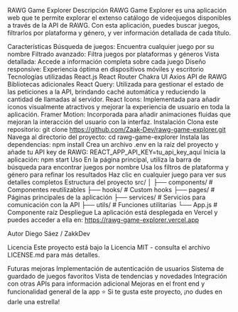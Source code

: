 RAWG Game Explorer
Descripción
RAWG Game Explorer es una aplicación web que te permite explorar el extenso catálogo de videojuegos disponibles a través de la API de RAWG. Con esta aplicación, puedes buscar juegos, filtrarlos por plataforma y género, y ver información detallada de cada título.

Características
Búsqueda de juegos: Encuentra cualquier juego por su nombre
Filtrado avanzado: Filtra juegos por plataformas y géneros
Vista detallada: Accede a información completa sobre cada juego
Diseño responsive: Experiencia óptima en dispositivos móviles y escritorio
Tecnologías utilizadas
React.js
React Router
Chakra UI
Axios
API de RAWG
Bibliotecas adicionales
React Query: Utilizada para gestionar el estado de las peticiones a la API, brindando caché automática y reduciendo la cantidad de llamadas al servidor.
React Icons: Implementada para añadir iconos visualmente atractivos y mejorar la experiencia de usuario en toda la aplicación.
Framer Motion: Incorporada para añadir animaciones fluidas que mejoran la interacción del usuario con la interfaz.
Instalación
Clona este repositorio:
git clone https://github.com/Zaak-Dev/rawg-game-explorer.git
Navega al directorio del proyecto:
cd rawg-game-explorer
Instala las dependencias:
npm install
Crea un archivo .env en la raíz del proyecto y añade tu API key de RAWG:
REACT_APP_API_KEY=tu_api_key_aquí
Inicia la aplicación:
npm start
Uso
En la página principal, utiliza la barra de búsqueda para encontrar juegos por nombre
Usa los filtros de plataforma y género para refinar los resultados
Haz clic en cualquier juego para ver sus detalles completos
Estructura del proyecto
src/
│
├── components/       # Componentes reutilizables
├── hooks/           # Custom hooks
├── pages/           # Páginas principales de la aplicación
├── services/        # Servicios para comunicación con la API
├── utils/           # Funciones utilitarias
└── App.js           # Componente raíz
Despliegue
La aplicación está desplegada en Vercel y puedes acceder a ella en: https://rawg-game-explorer.vercel.app

Autor
Diego Sáez / ZakkDev

Licencia
Este proyecto está bajo la Licencia MIT - consulta el archivo LICENSE.md para más detalles.

Futuras mejoras
Implementación de autenticación de usuarios
Sistema de guardado de juegos favoritos
Vista de tendencias y novedades
Integración con otras APIs para información adicional
Mejoras en el front end y funcionalidad general de la app
⭐ Si te gusta este proyecto, ¡no dudes en darle una estrella!